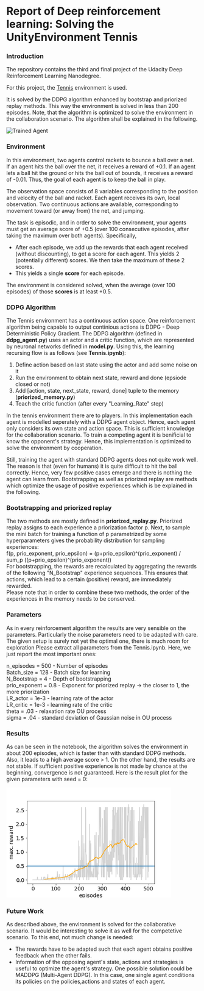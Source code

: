
[//]: # (Image References)

[image1]:https://user-images.githubusercontent.com/10624937/42135623-e770e354-7d12-11e8-998d-29fc74429ca2.gif


# Report of Deep reinforcement learning: Solving the UnityEnvironment Tennis

### Introduction
The repository contains the third and final project of the Udacity Deep Reinforcement Learning Nanodegree.

For this project, the [Tennis](https://github.com/Unity-Technologies/ml-agents/blob/master/docs/Learning-Environment-Examples.md#tennis) environment is used.

It is solved by the DDPG algorithm enhanced by bootstrap and priorized replay methods. This way the environment is solved in less than 200 episodes. Note, that the algorithm is optimized to solve the environment in the collaboration scenario.
The algorithm shall be explained in the following.

![Trained Agent][image1]

### Environment
In this environment, two agents control rackets to bounce a ball over a net. If an agent hits the ball over the net, it receives a reward of +0.1.  If an agent lets a ball hit the ground or hits the ball out of bounds, it receives a reward of -0.01.  Thus, the goal of each agent is to keep the ball in play.

The observation space consists of 8 variables corresponding to the position and velocity of the ball and racket. Each agent receives its own, local observation.  Two continuous actions are available, corresponding to movement toward (or away from) the net, and jumping. 

The task is episodic, and in order to solve the environment, your agents must get an average score of +0.5 (over 100 consecutive episodes, after taking the maximum over both agents). Specifically,

- After each episode, we add up the rewards that each agent received (without discounting), to get a score for each agent. This yields 2 (potentially different) scores. We then take the maximum of these 2 scores.
- This yields a single **score** for each episode.

The environment is considered solved, when the average (over 100 episodes) of those **scores** is at least +0.5.

### DDPG Algorithm

The Tennis environment has a continuous action space. One reinforcement algorithm being capable to output continious actions is DDPG - Deep Deterministic Policy Gradient. The DDPG algorithm (defined in **ddpg_agent.py**) uses an actor and a critic function, which are represented by neuronal networks defined in **model.py**.
Using this, the learning recursing flow is as follows (see **Tennis.ipynb**):

1. Define action based on last state using the actor and add some noise on it
2. Run the environment to obtain next state, reward and done (epsiode closed or not)
3. Add [action, state, next_state, reward, done] tuple to the memory (**priorized_memory.py**)
4. Teach the critic function (after every "Learning_Rate" step) 

In the tennis environment there are to players.
In this implementation each agent is modelled seperately with a DDPG agent object.
Hence, each agent only considers its own state and action space. This is sufficient knowledge for the collaboration scenario. To train a competing agent it is benificial to know the opponent's strategy. 
Hence, this implementation is optimized to solve the environment by cooperation. 

Still, training the agent with standard DDPG agents does not quite work well. The reason is that (even for humans) it is quite difficult to hit the ball correctly. Hence, very few positive cases emerge and there is nothing the agent can learn from. 
Bootstrapping as well as priorized replay are methods which optimize the usage of positive experiences which is be explained in the following.

### Bootstrapping and priorized replay
  
The two methods are mostly defined in **priorized_replay.py**. Priorized replay assigns to each experience a priorization factor p. Next, to sample the mini batch for training a function of p 
parametrized by some hyperparameters gives the probability distribution for sampling experiences:\
f(p, prio_exponent, prio_epsilon) = (p+prio_epsilon)^(prio_exponent) / sum_p ((p+prio_epsilon)^(prio_exponent))\
For bootstrapping, the rewards are recalculated by aggregating the rewards of the following "N_Bootstrap" experience sequences. 
This ensures that actions, which lead to a certain (positive) reward, are immediately rewarded.\
Please note that in order to combine these two methods, the order of the experiences in the memory needs to be conserved.

### Parameters
As in every reinforcement algorithm the results are very sensible on the parameters. Particularly the noise parameters need to be adapted with care. 
The given setup is surely not yet the optimal one, there is much room for exploration
Please extract all parameters from the Tennis.ipynb. Here, we just report the most important ones: 

n_episodes = 500 - Number of episodes\
Batch_size = 128 - Batch size for learning\
N_Bootstrap = 4 - Depth of bootstrapping\
prio_exponent = 0.8 - Exponent for priorized replay -> the closer to 1, the more priorization\
LR_actor = 1e-3 - learning rate of the actor\
LR_critic = 1e-3 - learning rate of the critic\
theta = .03  - relaxation rate OU process\
sigma = .04  - standard deviation of Gaussian noise in OU process

### Results

As can be seen in the notebook, the algorithm solves the environment in about 200 episodes, which is faster than with standard DDPG methods. Also, it leads to a high average score > 1.
On the other hand, the results are not stable. If sufficient positive experience is not made by chance at the beginning, convergence is not guaranteed.
Here is the result plot for the given parameters with seed = 0:

![Trained Agent](Result.png)


### Future Work

As described above, the environment is solved for the collaborative scenario. It would be interesting to solve it as well for the competetive scenario. To this end, not much change is needed:
- The rewards have to be adapted such that each agent obtains positive feedback when the other fails.
- Information of the opposing agent's state, actions and strategies is useful to optimize the agent's strategy.
One possible solution could be MADDPG (Multi-Agent DDPG). In this case, one single agent conditions its policies on the policies,actions and states of each agent. 



